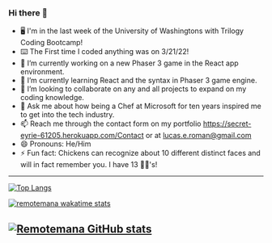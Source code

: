 ### Hi there 👋


<!-- **remotemana/remotemana** is a ✨ _special_ ✨ repository because its `README.md` (this file) appears on your GitHub profile. -->
- 🖥️ I'm in the last week of the University of Washingtons with Trilogy Coding Bootcamp!
- ⌨️ The First time I coded anything was on 3/21/22!
- 🔭 I’m currently working on a new Phaser 3 game in the React app environment. 
- 🌱 I’m currently learning React and the syntax in Phaser 3 game engine. 
- 👯 I’m looking to collaborate on any and all projects to expand on my coding knowledge.
- 💬 Ask me about how being a Chef at Microsoft for ten years inspired me to get into the tech industry.
- 📫 Reach me through the contact form on my portfolio https://secret-eyrie-61205.herokuapp.com/Contact or at lucas.e.roman@gmail.com
- 😄 Pronouns: He/Him
- ⚡ Fun fact: Chickens can recognize about 10 different distinct faces and will in fact remember you. I have 13 🐔🐣's!

---
[![Top Langs](https://github-readme-stats.vercel.app/api/top-langs/?username=remotemana&layout=compact&theme=vision-friendly-dark)](https://github.com/anuraghazra/github-readme-stats)

[![remotemana wakatime stats](https://github-readme-stats.vercel.app/api/wakatime?username=remotemana)](https://github.com/anuraghazra/github-readme-stats)

[![Remotemana GitHub stats](https://github-readme-stats.vercel.app/api?username=remotemana&theme=vision-friendly-dark)](https://github.com/anuraghazra/github-readme-stats)
---

